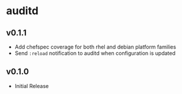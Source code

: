 # auditd

## v0.1.1

* Add chefspec coverage for both rhel and debian platform families
* Send `:reload` notification to auditd when configuration is updated

## v0.1.0

* Initial Release
